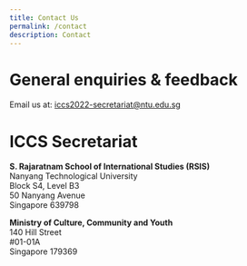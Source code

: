 ```yaml
---
title: Contact Us
permalink: /contact
description: Contact
---
```

# General enquiries & feedback
Email us at: <a href="mailto:iccs2022-secretariat@ntu.edu.sg">iccs2022-secretariat@ntu.edu.sg</a>
# ICCS Secretariat
**S. Rajaratnam School of International Studies (RSIS)**  
Nanyang Technological University  
Block S4, Level B3  
50 Nanyang Avenue  
Singapore 639798  

**Ministry of Culture, Community and Youth**  
140 Hill Street  
#01-01A  
Singapore 179369